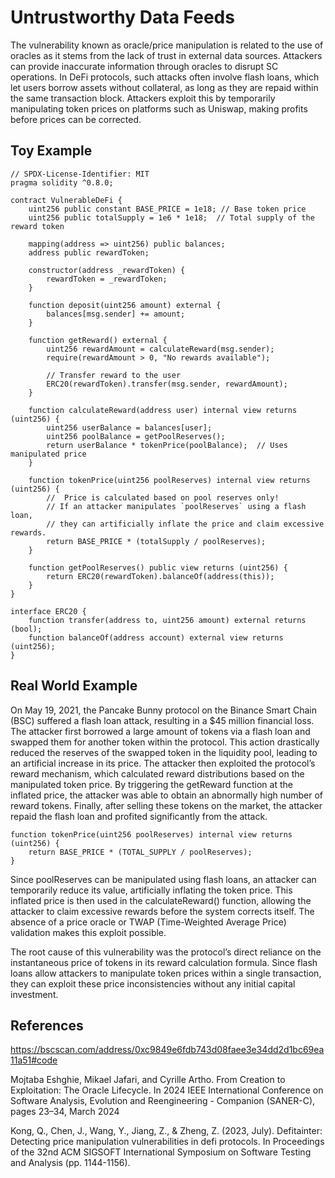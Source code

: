 # Untrustworthy Data Feeds
The vulnerability known as oracle/price manipulation is related to the use of oracles as it stems from the lack of trust in external data sources. Attackers can provide inaccurate information through oracles to disrupt SC operations. In DeFi protocols, such attacks often involve flash loans, which let users borrow assets without collateral, as long as they are repaid within the same transaction block. Attackers exploit this by temporarily manipulating token prices on platforms such as Uniswap, making profits before prices can be corrected.

## Toy Example
```Solidity
// SPDX-License-Identifier: MIT
pragma solidity ^0.8.0;

contract VulnerableDeFi {
    uint256 public constant BASE_PRICE = 1e18; // Base token price
    uint256 public totalSupply = 1e6 * 1e18;  // Total supply of the reward token

    mapping(address => uint256) public balances;
    address public rewardToken;

    constructor(address _rewardToken) {
        rewardToken = _rewardToken;
    }

    function deposit(uint256 amount) external {
        balances[msg.sender] += amount;
    }

    function getReward() external {
        uint256 rewardAmount = calculateReward(msg.sender);
        require(rewardAmount > 0, "No rewards available");

        // Transfer reward to the user
        ERC20(rewardToken).transfer(msg.sender, rewardAmount);
    }

    function calculateReward(address user) internal view returns (uint256) {
        uint256 userBalance = balances[user];
        uint256 poolBalance = getPoolReserves();  
        return userBalance * tokenPrice(poolBalance);  // Uses manipulated price
    }

    function tokenPrice(uint256 poolReserves) internal view returns (uint256) {
        //  Price is calculated based on pool reserves only!
        // If an attacker manipulates `poolReserves` using a flash loan,
        // they can artificially inflate the price and claim excessive rewards.
        return BASE_PRICE * (totalSupply / poolReserves);
    }

    function getPoolReserves() public view returns (uint256) {
        return ERC20(rewardToken).balanceOf(address(this));
    }
}

interface ERC20 {
    function transfer(address to, uint256 amount) external returns (bool);
    function balanceOf(address account) external view returns (uint256);
}

```

## Real World Example
On May 19, 2021, the Pancake Bunny protocol on the Binance Smart Chain (BSC) suffered a flash loan attack, resulting in a $45 million financial loss​.
The attacker first borrowed a large amount of tokens via a flash loan and swapped them for another token within the protocol. This action drastically reduced the reserves of the swapped token in the liquidity pool, leading to an artificial increase in its price. The attacker then exploited the protocol’s reward mechanism, which calculated reward distributions based on the manipulated token price. By triggering the getReward function at the inflated price, the attacker was able to obtain an abnormally high number of reward tokens. Finally, after selling these tokens on the market, the attacker repaid the flash loan and profited significantly from the attack.
```Solidity
function tokenPrice(uint256 poolReserves) internal view returns (uint256) {
    return BASE_PRICE * (TOTAL_SUPPLY / poolReserves);  
}

```
Since poolReserves can be manipulated using flash loans, an attacker can temporarily reduce its value, artificially inflating the token price. This inflated price is then used in the calculateReward() function, allowing the attacker to claim excessive rewards before the system corrects itself. The absence of a price oracle or TWAP (Time-Weighted Average Price) validation makes this exploit possible.

The root cause of this vulnerability was the protocol’s direct reliance on the instantaneous price of tokens in its reward calculation formula. Since flash loans allow attackers to manipulate token prices within a single transaction, they can exploit these price inconsistencies without any initial capital investment.
## References

https://bscscan.com/address/0xc9849e6fdb743d08faee3e34dd2d1bc69ea11a51#code

Mojtaba Eshghie, Mikael Jafari, and Cyrille Artho. From Creation to Exploitation: The Oracle Lifecycle. In 2024 IEEE International Conference on
Software Analysis, Evolution and Reengineering - Companion (SANER-C), pages 23–34, March 2024

Kong, Q., Chen, J., Wang, Y., Jiang, Z., & Zheng, Z. (2023, July). Defitainter: Detecting price manipulation vulnerabilities in defi protocols. In Proceedings of the 32nd ACM SIGSOFT International Symposium on Software Testing and Analysis (pp. 1144-1156).
